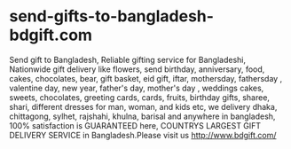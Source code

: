 # send-gifts-to-bangladesh-bdgift.com
Send gift to Bangladesh, Reliable gifting service for Bangladeshi, Nationwide gift delivery like flowers, send birthday, anniversary, food, cakes, chocolates, bear, gift basket, eid gift, iftar, mothersday, fathersday , valentine day, new year, father's day, mother's day , weddings cakes, sweets, chocolates, greeting cards, cards, fruits, birthday gifts, sharee, shari, different dresses for man, woman, and kids etc, we delivery dhaka, chittagong, sylhet, rajshahi, khulna, barisal and anywhere in bangladesh, 100% satisfaction is GUARANTEED here, COUNTRYS LARGEST GIFT DELIVERY SERVICE in Bangladesh.Please visit us http://www.bdgift.com/
